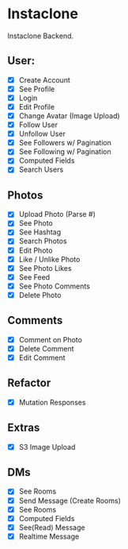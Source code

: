 # Instaclone
Instaclone Backend.
## User:
- [x] Create Account
- [x] See Profile
- [x] Login
- [x] Edit Profile
- [x] Change Avatar (Image Upload)
- [x] Follow User
- [x] Unfollow User
- [x] See Followers w/ Pagination
- [x] See Following w/ Pagination
- [x] Computed Fields
- [x] Search Users
## Photos
- [x] Upload Photo (Parse #)
- [x] See Photo
- [x] See Hashtag
- [x] Search Photos
- [x] Edit Photo
- [x] Like / Unlike Photo
- [x] See Photo Likes
- [x] See Feed
- [x] See Photo Comments
- [x] Delete Photo
## Comments
- [x] Comment on Photo
- [x] Delete Comment
- [x] Edit Comment
## Refactor
- [x] Mutation Responses

## Extras

- [x] S3 Image Upload


## DMs
- [x] See Rooms
- [x] Send Message (Create Rooms)
- [x] See Rooms
- [x] Computed Fields
- [x] See(Read) Message
- [x] Realtime Message